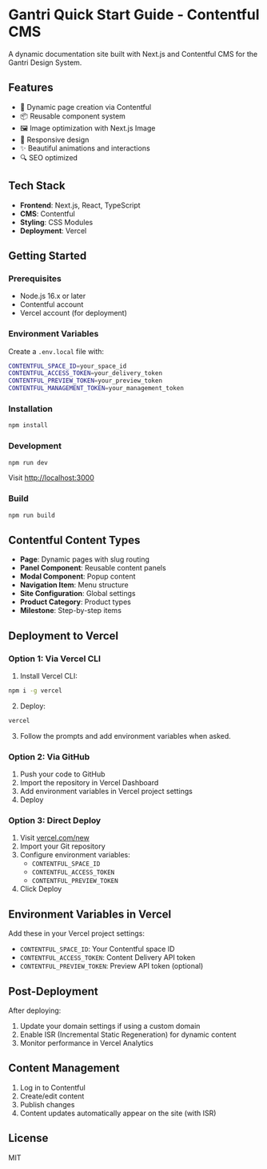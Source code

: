 # Gantri Quick Start Guide - Contentful CMS

A dynamic documentation site built with Next.js and Contentful CMS for the Gantri Design System.

## Features

- 🎨 Dynamic page creation via Contentful
- 📦 Reusable component system
- 🖼️ Image optimization with Next.js Image
- 📱 Responsive design
- ✨ Beautiful animations and interactions
- 🔍 SEO optimized

## Tech Stack

- **Frontend**: Next.js, React, TypeScript
- **CMS**: Contentful
- **Styling**: CSS Modules
- **Deployment**: Vercel

## Getting Started

### Prerequisites

- Node.js 16.x or later
- Contentful account
- Vercel account (for deployment)

### Environment Variables

Create a `.env.local` file with:

```bash
CONTENTFUL_SPACE_ID=your_space_id
CONTENTFUL_ACCESS_TOKEN=your_delivery_token
CONTENTFUL_PREVIEW_TOKEN=your_preview_token
CONTENTFUL_MANAGEMENT_TOKEN=your_management_token
```

### Installation

```bash
npm install
```

### Development

```bash
npm run dev
```

Visit [http://localhost:3000](http://localhost:3000)

### Build

```bash
npm run build
```

## Contentful Content Types

- **Page**: Dynamic pages with slug routing
- **Panel Component**: Reusable content panels
- **Modal Component**: Popup content
- **Navigation Item**: Menu structure
- **Site Configuration**: Global settings
- **Product Category**: Product types
- **Milestone**: Step-by-step items

## Deployment to Vercel

### Option 1: Via Vercel CLI

1. Install Vercel CLI:
```bash
npm i -g vercel
```

2. Deploy:
```bash
vercel
```

3. Follow the prompts and add environment variables when asked.

### Option 2: Via GitHub

1. Push your code to GitHub
2. Import the repository in Vercel Dashboard
3. Add environment variables in Vercel project settings
4. Deploy

### Option 3: Direct Deploy

1. Visit [vercel.com/new](https://vercel.com/new)
2. Import your Git repository
3. Configure environment variables:
   - `CONTENTFUL_SPACE_ID`
   - `CONTENTFUL_ACCESS_TOKEN`
   - `CONTENTFUL_PREVIEW_TOKEN`
4. Click Deploy

## Environment Variables in Vercel

Add these in your Vercel project settings:

- `CONTENTFUL_SPACE_ID`: Your Contentful space ID
- `CONTENTFUL_ACCESS_TOKEN`: Content Delivery API token
- `CONTENTFUL_PREVIEW_TOKEN`: Preview API token (optional)

## Post-Deployment

After deploying:

1. Update your domain settings if using a custom domain
2. Enable ISR (Incremental Static Regeneration) for dynamic content
3. Monitor performance in Vercel Analytics

## Content Management

1. Log in to Contentful
2. Create/edit content
3. Publish changes
4. Content updates automatically appear on the site (with ISR)

## License

MIT